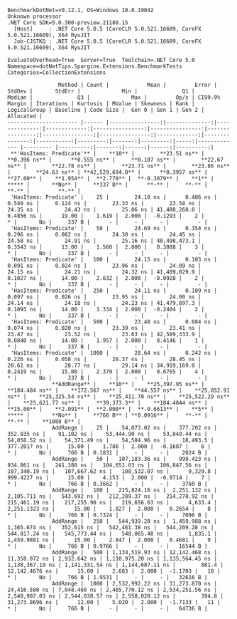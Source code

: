 
    BenchmarkDotNet=v0.12.1, OS=Windows 10.0.19042
    Unknown processor
    .NET Core SDK=5.0.300-preview.21180.15
      [Host]     : .NET Core 5.0.5 (CoreCLR 5.0.521.16609, CoreFX 5.0.521.16609), X64 RyuJIT
      Job-CJSTKQ : .NET Core 5.0.5 (CoreCLR 5.0.521.16609, CoreFX 5.0.521.16609), X64 RyuJIT

    EvaluateOverhead=True  Server=True  Toolchain=.NET Core 5.0  
    Namespace=dotNetTips.Spargine.Extensions.BenchmarkTests  Categories=CollectionExtensions  

                    Method | Count |            Mean |         Error |        StdDev |       StdErr |             Min |              Q1 |          Median |              Q3 |             Max |         Op/s | CI99.9% Margin | Iterations | Kurtosis | MValue | Skewness | Rank | LogicalGroup | Baseline | Code Size |  Gen 0 | Gen 1 | Gen 2 | Allocated |
    ---------------------- |------ |----------------:|--------------:|--------------:|-------------:|----------------:|----------------:|----------------:|----------------:|----------------:|-------------:|---------------:|-----------:|---------:|-------:|---------:|-----:|------------- |--------- |----------:|-------:|------:|------:|----------:|
     **'HasItems: Predicate'** |    **10** |        **23.51 ns** |      **0.396 ns** |      **0.555 ns** |     **0.107 ns** |        **22.67 ns** |        **22.78 ns** |        **23.71 ns** |        **23.86 ns** |        **24.63 ns** | **42,529,694.0** |      **0.3957 ns** |      **27.00** |    **1.954** |  **2.778** |  **-0.3079** |    **1** |            ***** |       **No** |     **337 B** |      **-** |     **-** |     **-** |         **-** |
     'HasItems: Predicate' |    25 |        24.10 ns |      0.486 ns |      0.540 ns |     0.124 ns |        23.33 ns |        23.58 ns |        24.35 ns |        24.43 ns |        25.06 ns | 41,488,268.0 |      0.4856 ns |      19.00 |    1.619 |  2.000 |  -0.1293 |    2 |            * |       No |     337 B |      - |     - |     - |         - |
     'HasItems: Predicate' |    50 |        24.69 ns |      0.354 ns |      0.296 ns |     0.082 ns |        24.30 ns |        24.45 ns |        24.58 ns |        24.91 ns |        25.16 ns | 40,498,473.1 |      0.3543 ns |      13.00 |    1.560 |  2.000 |   0.3888 |    3 |            * |       No |     337 B |      - |     - |     - |         - |
     'HasItems: Predicate' |   100 |        24.15 ns |      0.103 ns |      0.091 ns |     0.024 ns |        23.96 ns |        24.09 ns |        24.15 ns |        24.21 ns |        24.32 ns | 41,409,029.9 |      0.1027 ns |      14.00 |    2.632 |  2.000 |  -0.0928 |    2 |            * |       No |     337 B |      - |     - |     - |         - |
     'HasItems: Predicate' |   250 |        24.11 ns |      0.109 ns |      0.097 ns |     0.026 ns |        23.95 ns |        24.00 ns |        24.14 ns |        24.18 ns |        24.23 ns | 41,479,897.3 |      0.1093 ns |      14.00 |    1.334 |  2.000 |  -0.2404 |    2 |            * |       No |     337 B |      - |     - |     - |         - |
     'HasItems: Predicate' |   500 |        23.48 ns |      0.084 ns |      0.074 ns |     0.020 ns |        23.39 ns |        23.41 ns |        23.47 ns |        23.52 ns |        23.63 ns | 42,589,333.9 |      0.0840 ns |      14.00 |    1.957 |  2.000 |   0.4146 |    1 |            * |       No |     337 B |      - |     - |     - |         - |
     'HasItems: Predicate' |  1000 |        28.64 ns |      0.242 ns |      0.226 ns |     0.058 ns |        28.37 ns |        28.45 ns |        28.61 ns |        28.77 ns |        29.14 ns | 34,919,169.0 |      0.2419 ns |      15.00 |    2.379 |  2.000 |   0.6765 |    4 |            * |       No |     337 B |      - |     - |     - |         - |
                  **AddRange** |    **10** |    **25,397.95 ns** |    **184.484 ns** |    **172.567 ns** |    **44.557 ns** |    **25,052.91 ns** |    **25,325.54 ns** |    **25,411.70 ns** |    **25,522.29 ns** |    **25,621.77 ns** |     **39,373.3** |    **184.4844 ns** |      **15.00** |    **2.091** |  **2.000** |  **-0.6613** |    **5** |            ***** |       **No** |     **766 B** | **0.0916** |     **-** |     **-** |    **1088 B** |
                  AddRange |    25 |    54,073.02 ns |    377.202 ns |    352.835 ns |    91.102 ns |    53,444.90 ns |    53,849.44 ns |    54,058.52 ns |    54,371.49 ns |    54,584.96 ns |     18,493.5 |    377.2017 ns |      15.00 |    1.786 |  2.000 |  -0.1687 |    6 |            * |       No |     766 B | 0.1831 |     - |     - |    2024 B |
                  AddRange |    50 |   107,183.36 ns |    999.423 ns |    934.861 ns |   241.380 ns |   104,651.03 ns |   106,847.56 ns |   107,340.19 ns |   107,667.62 ns |   108,532.07 ns |      9,329.8 |    999.4227 ns |      15.00 |    4.153 |  2.000 |  -0.9714 |    7 |            * |       No |     766 B | 0.3662 |     - |     - |    3760 B |
                  AddRange |   100 |   215,824.16 ns |  2,251.132 ns |  2,105.711 ns |   543.692 ns |   212,289.37 ns |   214,278.92 ns |   215,461.19 ns |   217,255.90 ns |   219,656.63 ns |      4,633.4 |  2,251.1323 ns |      15.00 |    1.827 |  2.000 |   0.2654 |    8 |            * |       No |     766 B | 0.7324 |     - |     - |    7096 B |
                  AddRange |   250 |   544,939.20 ns |  1,459.988 ns |  1,365.674 ns |   352.615 ns |   542,461.38 ns |   544,209.28 ns |   544,817.24 ns |   545,773.44 ns |   548,065.48 ns |      1,835.1 |  1,459.9881 ns |      15.00 |    2.847 |  2.000 |   0.4681 |    9 |            * |       No |     766 B | 0.9766 |     - |     - |   16544 B |
                  AddRange |   500 | 1,134,519.93 ns | 12,142.468 ns | 11,358.072 ns | 2,932.642 ns | 1,110,975.20 ns | 1,135,564.45 ns | 1,138,367.19 ns | 1,141,331.54 ns | 1,144,687.11 ns |        881.4 | 12,142.4676 ns |      15.00 |    2.683 |  2.000 |  -1.1703 |   10 |            * |       No |     766 B | 1.9531 |     - |     - |   32616 B |
                  AddRange |  1000 | 2,532,992.22 ns | 31,273.870 ns | 24,416.580 ns | 7,048.460 ns | 2,465,770.12 ns | 2,534,251.56 ns | 2,540,907.03 ns | 2,544,038.57 ns | 2,558,020.12 ns |        394.8 | 31,273.8696 ns |      12.00 |    5.020 |  2.000 |  -1.7133 |   11 |            * |       No |     766 B |      - |     - |     - |   64736 B |
